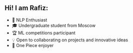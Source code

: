 ## Hi! I am Rafiz:   

  
* :tongue: NLP Enthusiast  
* :mortar_board: Undergraduate student from Moscow
* :trophy: ML competitions participant
* :bulb: Open to collaborating on projects and innovative ideas
* :kiwi_fruit: One Piece enjoyer
